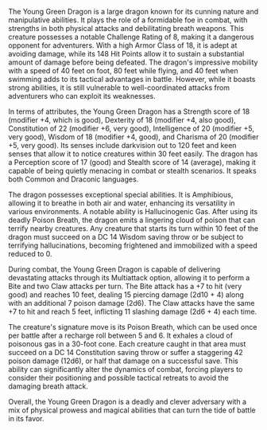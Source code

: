 The Young Green Dragon is a large dragon known for its cunning nature and manipulative abilities. It plays the role of a formidable foe in combat, with strengths in both physical attacks and debilitating breath weapons. This creature possesses a notable Challenge Rating of 8, making it a dangerous opponent for adventurers. With a high Armor Class of 18, it is adept at avoiding damage, while its 148 Hit Points allow it to sustain a substantial amount of damage before being defeated. The dragon's impressive mobility with a speed of 40 feet on foot, 80 feet while flying, and 40 feet when swimming adds to its tactical advantages in battle. However, while it boasts strong abilities, it is still vulnerable to well-coordinated attacks from adventurers who can exploit its weaknesses.

In terms of attributes, the Young Green Dragon has a Strength score of 18 (modifier +4, which is good), Dexterity of 18 (modifier +4, also good), Constitution of 22 (modifier +6, very good), Intelligence of 20 (modifier +5, very good), Wisdom of 18 (modifier +4, good), and Charisma of 20 (modifier +5, very good). Its senses include darkvision out to 120 feet and keen senses that allow it to notice creatures within 30 feet easily. The dragon has a Perception score of 17 (good) and Stealth score of 14 (average), making it capable of being quietly menacing in combat or stealth scenarios. It speaks both Common and Draconic languages.

The dragon possesses exceptional special abilities. It is Amphibious, allowing it to breathe in both air and water, enhancing its versatility in various environments. A notable ability is Hallucinogenic Gas. After using its deadly Poison Breath, the dragon emits a lingering cloud of poison that can terrify nearby creatures. Any creature that starts its turn within 10 feet of the dragon must succeed on a DC 14 Wisdom saving throw or be subject to terrifying hallucinations, becoming frightened and immobilized with a speed reduced to 0.

During combat, the Young Green Dragon is capable of delivering devastating attacks through its Multiattack option, allowing it to perform a Bite and two Claw attacks per turn. The Bite attack has a +7 to hit (very good) and reaches 10 feet, dealing 15 piercing damage (2d10 + 4) along with an additional 7 poison damage (2d6). The Claw attacks have the same +7 to hit and reach 5 feet, inflicting 11 slashing damage (2d6 + 4) each time. 

The creature's signature move is its Poison Breath, which can be used once per battle after a recharge roll between 5 and 6. It exhales a cloud of poisonous gas in a 30-foot cone. Each creature caught in that area must succeed on a DC 14 Constitution saving throw or suffer a staggering 42 poison damage (12d6), or half that damage on a successful save. This ability can significantly alter the dynamics of combat, forcing players to consider their positioning and possible tactical retreats to avoid the damaging breath attack. 

Overall, the Young Green Dragon is a deadly and clever adversary with a mix of physical prowess and magical abilities that can turn the tide of battle in its favor.